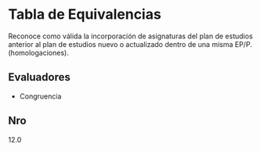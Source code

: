 # Tabla de Equivalencias

Reconoce como válida la incorporación de asignaturas del plan de estudios anterior al plan de estudios nuevo o actualizado dentro de una misma EP/P. (homologaciones).

## Evaluadores
* Congruencia


## Nro
12.0
